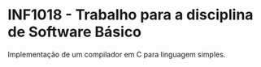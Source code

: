 # INF1018 - Trabalho para a disciplina de Software Básico

Implementação de um compilador em C para linguagem simples.
